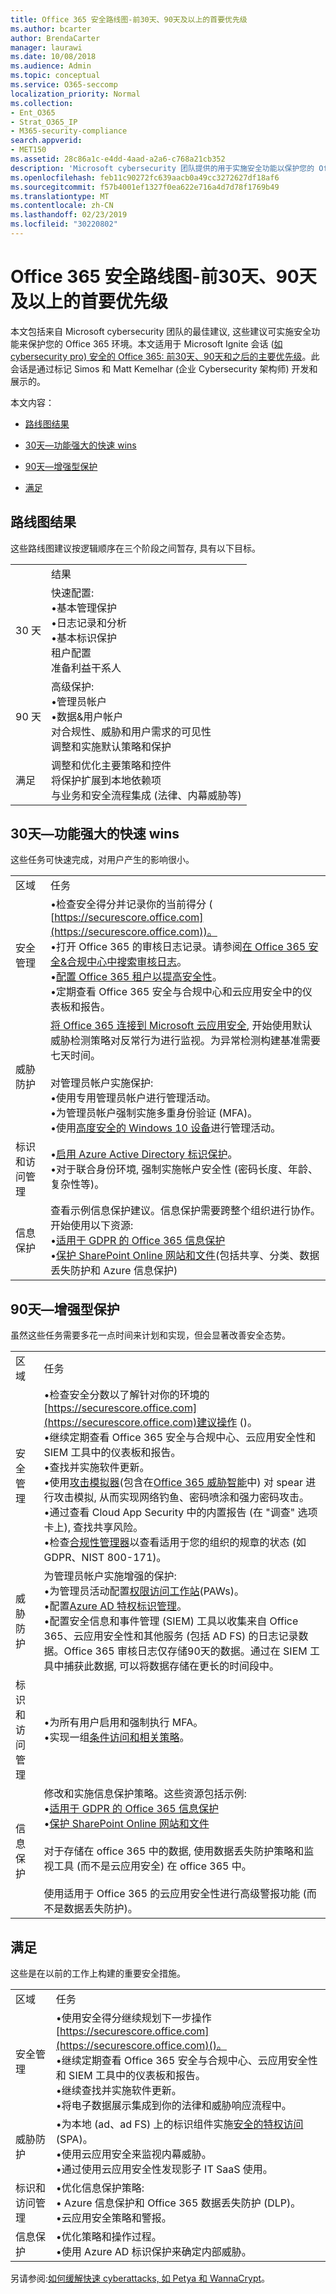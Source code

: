 ```yaml
---
title: Office 365 安全路线图-前30天、90天及以上的首要优先级
ms.author: bcarter
author: BrendaCarter
manager: laurawi
ms.date: 10/08/2018
ms.audience: Admin
ms.topic: conceptual
ms.service: O365-seccomp
localization_priority: Normal
ms.collection:
- Ent_O365
- Strat_O365_IP
- M365-security-compliance
search.appverid:
- MET150
ms.assetid: 28c86a1c-e4dd-4aad-a2a6-c768a21cb352
description: 'Microsoft cybersecurity 团队提供的用于实施安全功能以保护您的 Office 365 环境的主要建议。 '
ms.openlocfilehash: feb11c90272fc639aacb0a49cc3272627df18af6
ms.sourcegitcommit: f57b4001ef1327f0ea622e716a4d7d78f1769b49
ms.translationtype: MT
ms.contentlocale: zh-CN
ms.lasthandoff: 02/23/2019
ms.locfileid: "30220802"
---
```

# <a name="office-365-security-roadmap---top-priorities-for-the-first-30-days-90-days-and-beyond"></a>Office 365 安全路线图-前30天、90天及以上的首要优先级

本文包括来自 Microsoft cybersecurity 团队的最佳建议, 这些建议可实施安全功能来保护您的 Office 365 环境。本文适用于 Microsoft Ignite 会话 ([如 cybersecurity pro) 安全的 Office 365: 前30天、90天和之后的主要优先级](https://www.youtube.com/watch?v=luignzNyR-o)。此会话是通过标记 Simos 和 Matt Kemelhar (企业 Cybersecurity 架构师) 开发和展示的。
  
本文内容：
  
- [路线图结果](security-roadmap.md#Roadmap)
    
- [30天—功能强大的快速 wins](security-roadmap.md#Thirdaydays)
    
- [90天—增强型保护](security-roadmap.md#Ninetydays)
    
- [满足](security-roadmap.md#Beyond)
    
## <a name="roadmap-outcomes"></a>路线图结果
<a name="Roadmap"> </a>

这些路线图建议按逻辑顺序在三个阶段之间暂存, 具有以下目标。

|||
|:-----|:-----|
| |结果
|30 天|快速配置:  <br/> •基本管理保护  <br/> •日志记录和分析  <br/> •基本标识保护  <br/> 租户配置  <br/>  准备利益干系人  <br/> |
|90 天|高级保护:  <br/> •管理员帐户  <br/>  •数据&amp;用户帐户  <br/>  对合规性、威胁和用户需求的可见性  <br/>  调整和实施默认策略和保护  <br/> |
|满足|调整和优化主要策略和控件  <br/> 将保护扩展到本地依赖项  <br/> 与业务和安全流程集成 (法律、内幕威胁等)  <br/> |
  

   
## <a name="30-days--powerful-quick-wins"></a>30天—功能强大的快速 wins
<a name="Thirdaydays"> </a>

这些任务可快速完成，对用户产生的影响很小。
  
|||
|:-----|:-----|
|区域  <br/> |任务  <br/> |
|安全管理  <br/> |•检查安全得分并记录你的当前得分 ( [https://securescore.office.com](https://securescore.office.com))。  <br/>  •打开 Office 365 的审核日志记录。请参阅[在 Office 365 安全&amp;合规中心中搜索审核日志](search-the-audit-log-in-security-and-compliance.md)。<br/> •[配置 Office 365 租户以提高安全性](tenant-wide-setup-for-increased-security.md)。  <br/>  •定期查看 Office 365 安全与合规中心和云应用安全中的仪表板和报告。  <br/> |
|威胁防护  <br/> |[将 Office 365 连接到 Microsoft 云应用安全](https://docs.microsoft.com/cloud-app-security/connect-office-365-to-microsoft-cloud-app-security), 开始使用默认威胁检测策略对反常行为进行监视。为异常检测构建基准需要七天时间。<br><br/>  对管理员帐户实施保护:  <br/> •使用专用管理员帐户进行管理活动。  <br/>  •为管理员帐户强制实施多重身份验证 (MFA)。  <br/>  •使用[高度安全的 Windows 10 设备](https://docs.microsoft.com/windows-hardware/design/device-experiences/oem-highly-secure)进行管理活动。  <br/> |
|标识和访问管理  <br/> |•[启用 Azure Active Directory 标识保护](https://docs.microsoft.com/azure/active-directory/active-directory-identityprotection-enable)。  <br/> •对于联合身份环境, 强制实施帐户安全性 (密码长度、年龄、复杂性等)。  <br/> |
|信息保护  <br/> | 查看示例信息保护建议。信息保护需要跨整个组织进行协作。开始使用以下资源:<br/> •[适用于 GDPR 的 Office 365 信息保护](http://aka.ms/o365gdpr) <br/> •[保护 SharePoint Online 网站和文件](https://docs.microsoft.com/Office365/enterprise/secure-sharepoint-online-sites-and-files)(包括共享、分类、数据丢失防护和 Azure 信息保护)  <br/> |
   
## <a name="90-days--enhanced-protections"></a>90天—增强型保护
<a name="Ninetydays"> </a>

虽然这些任务需要多花一点时间来计划和实现，但会显著改善安全态势。 
  
|||
|:-----|:-----|
|区域  <br/> |任务  <br/> |
|安全管理  <br/> | •检查安全分数以了解针对你的环境的[https://securescore.office.com](https://securescore.office.com)建议操作 ()。  <br/>  •继续定期查看 Office 365 安全与合规中心、云应用安全性和 SIEM 工具中的仪表板和报告。  <br/>  •查找并实施软件更新。  <br/>  •使用[攻击模拟器](https://support.office.com/article/attack-simulator-office-365-da5845db-c578-4a41-b2cb-5a09689a551b)(包含在[Office 365 威胁智能](office-365-ti.md)中) 对 spear 进行攻击模拟, 从而实现网络钓鱼、密码喷涂和强力密码攻击。  <br/>  •通过查看 Cloud App Security 中的内置报告 (在 "调查" 选项卡上), 查找共享风险。  <br/>  •检查[合规性管理器](meet-data-protection-and-regulatory-reqs-using-microsoft-cloud.md)以查看适用于您的组织的规章的状态 (如 GDPR、NIST 800-171)。  <br/> |
|威胁防护  <br/> | 为管理员帐户实施增强的保护:  <br/>  •为管理员活动配置[权限访问工作站](https://docs.microsoft.com/windows-server/identity/securing-privileged-access/privileged-access-workstations)(PAWs)。  <br/>  •配置[Azure AD 特权标识管理](https://docs.microsoft.com/azure/active-directory/active-directory-privileged-identity-management-configure)。  <br/>  •配置安全信息和事件管理 (SIEM) 工具以收集来自 Office 365、云应用安全性和其他服务 (包括 AD FS) 的日志记录数据。Office 365 审核日志仅存储90天的数据。通过在 SIEM 工具中捕获此数据, 可以将数据存储在更长的时间段中。<br/> |
|标识和访问管理  <br/> | •为所有用户启用和强制执行 MFA。  <br/>  •实现一组[条件访问和相关策略](https://docs.microsoft.com/en-us/microsoft-365/enterprise/microsoft-365-policies-configurations)。 |
|信息保护  <br/> | 修改和实施信息保护策略。这些资源包括示例:<br/> •[适用于 GDPR 的 Office 365 信息保护](http://aka.ms/o365gdpr) <br/> •[保护 SharePoint Online 网站和文件](https://docs.microsoft.com/Office365/enterprise/secure-sharepoint-online-sites-and-files) <br/> <br> 对于存储在 office 365 中的数据, 使用数据丢失防护策略和监视工具 (而不是云应用安全) 在 office 365 中。 <br><br>使用适用于 Office 365 的云应用安全性进行高级警报功能 (而不是数据丢失防护)。  <br/> |
   
## <a name="beyond"></a>满足
<a name="Beyond"> </a>

这些是在以前的工作上构建的重要安全措施。 
  
|||
|:-----|:-----|
|区域  <br/> |任务  <br/> |
|安全管理  <br/> |•使用安全得分继续规划下一步操作[https://securescore.office.com](https://securescore.office.com)()。  <br/>  •继续定期查看 Office 365 安全与合规中心、云应用安全性和 SIEM 工具中的仪表板和报告。  <br/>  •继续查找并实施软件更新。  <br/>  •将电子数据展示集成到你的法律和威胁响应流程中。  <br/> |
|威胁防护  <br/> | •为本地 (ad、ad FS) 上的标识组件实施[安全的特权访问](https://docs.microsoft.com/windows-server/identity/securing-privileged-access/securing-privileged-access)(SPA)。  <br/>  •使用云应用安全来监视内幕威胁。  <br/>  •通过使用云应用安全性发现影子 IT SaaS 使用。  <br/> |
|标识和访问管理  <br/> | •优化信息保护策略:  <br/>  • Azure 信息保护和 Office 365 数据丢失防护 (DLP)。  <br/>  •云应用安全策略和警报。  <br/> |
|信息保护  <br/> | •优化策略和操作过程。  <br/>  •使用 Azure AD 标识保护来确定内部威胁。  <br/> |
   
另请参阅:[如何缓解快速 cyberattacks, 如 Petya 和 WannaCrypt](https://cloudblogs.microsoft.com/microsoftsecure/2018/02/21/how-to-mitigate-rapid-cyberattacks-such-as-petya-and-wannacrypt/)。 
  

